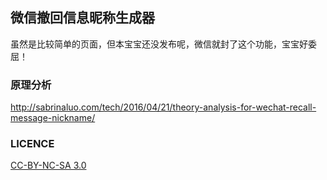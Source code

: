 ## 微信撤回信息昵称生成器
虽然是比较简单的页面，但本宝宝还没发布呢，微信就封了这个功能，宝宝好委屈！

### 原理分析
http://sabrinaluo.com/tech/2016/04/21/theory-analysis-for-wechat-recall-message-nickname/

### LICENCE
[CC-BY-NC-SA 3.0](https://creativecommons.org/licenses/by-nc-sa/3.0/)
